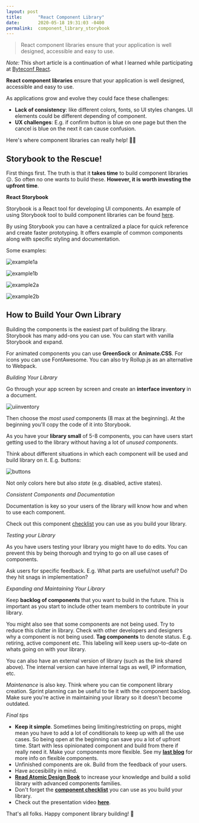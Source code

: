 ```yaml
---
layout: post
title:      "React Component Library"
date:       2020-05-18 19:31:03 -0400
permalink:  component_library_storybook
---
```


> React component libraries ensure that your application is well designed, accessible and easy to use. 

*Note:* This short article is a continuation of what I learned while participating at [Byteconf React](https://www.bytesized.xyz/react-2020). 

**React component libraries** ensure that your application is well designed, accessible and easy to use. 

As applications grow and evolve they could face these challenges:
- **Lack of consistency**: like different colors, fonts, so UI styles changes. UI elements could be different depending of component.
- **UX challenges**: E.g. if confirm button is blue on one page but then the cancel is blue on the next it can cause confusion.

Here's where component libraries can really help! 🙌🏼

## Storybook to the Rescue! 

First things first. The truth is that it **takes time** to build component libraries 😑. So often no one wants to build these. **However, it is worth investing the upfront time**.

**React Storybook**

Storybook is a React tool for developing UI components. An example of using Storybook tool to build component libraries can be found [here](https://myelin.herrmannsolutions.net/).

By using Storybook you can have a centralized a place for quick reference and create faster prototyping.  It offers example of common components along with specific styling and documentation.

Some examples:

![example1a](https://user-images.githubusercontent.com/15071636/80983926-cb432a00-8df2-11ea-9c9e-4c0022e0e0d3.png)

![example1b](https://user-images.githubusercontent.com/15071636/80983923-ca11fd00-8df2-11ea-8b7d-48ae1ca4b86b.png)

![example2a](https://user-images.githubusercontent.com/15071636/80983919-c8e0d000-8df2-11ea-8f40-c1dac9bc69a1.png)

![example2b](https://user-images.githubusercontent.com/15071636/80983890-bd8da480-8df2-11ea-94ca-16b5065001f6.png)


## How to Build Your Own Library

Building the components is the easiest part of building the library. Storybook has many add-ons you can use. You can start with vanilla Storybook and expand.

For animated components you can use **GreenSock** or **Animate.CSS**. For icons you can use FontAwesome. You can also try Rollup.js as an alternative to Webpack. 

*Building Your Library*

Go through your app screen by screen and create an **interface inventory** in a document. 

![uiinventory](https://user-images.githubusercontent.com/15071636/80984904-1873cb80-8df4-11ea-8ab1-6a97a5030795.png)

Then choose the *most used* components (8 max at the beginning). At the beginning you'll copy the code of it into Storybook.

As you have your **library small** of 5-8 components, you can have users start getting used to the library without having a lot of *unused components*.

Think about different situations in which each component will be used and build library on it. E.g. buttons:

![buttons](https://user-images.githubusercontent.com/15071636/80985340-b5366900-8df4-11ea-9141-aca06586b0a1.png)

Not only colors here but also *state* (e.g. disabled, active states).

*Consistent Components and Documentation*

Documentation is key so your users of the library will know how and when to use each component.

Check out this component [checklist](https://twitter.com/EmmaBostian/status/1177248937763311617) you can use as you build your library.

*Testing your Library*

As you have users testing your library you might have to do edits. You can prevent this by being thorough and trying to go on all use cases of components.

Ask users for specific feedback. E.g. What parts are useful/not useful? Do they hit snags in implementation?

*Expanding and Maintaining Your Library*

Keep **backlog of components** that you want to build in the future. This is important as you start to include other team members to contribute in your library. 

You might also see that some components are not being used. Try to reduce this clutter in library. Check with other developers and designers why a component is not being used. **Tag components** to denote status. E.g. retiring, active component etc. This labeling will keep users up-to-date on whats going on with your library.

You can also have an external version of library (such as the link shared above). The internal version can have internal tags as well, IP information, etc.

*Maintenance* is also key. Think where you can tie component library creation. Sprint planning can be useful to tie it with the component backlog. Make sure you're active in maintaining your library so it doesn't become outdated.


*Final tips*

- **Keep it simple**. Sometimes being limiting/restricting on props, might mean you have to add a lot of conditionals to keep up with all the use cases. So being open at the beginning can save you a lot of upfront time. Start with less opinionated component and build from there if really need it. Make your components more flexible. See my [**last blog**](http://fbohz.com/react_pattern_apropcalypse) for more info on flexible components.
- Unfinished components are ok. Build from the feedback of your users.
- Have accesibility in mind.
- [**Read Atomic Design Book**](https://atomicdesign.bradfrost.com/table-of-contents/) to increase your knowledge and build a solid library with advanced components families. 
- Don't forget the [**component checklist**](https://twitter.com/EmmaBostian/status/1177248937763311617) you can use as you build your library.
- Check out the presentation video [**here**](https://youtu.be/MEeZLM1XVLI?t=10258).

That's all folks. Happy component library building! 📗